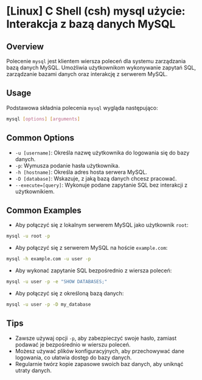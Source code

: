 # [Linux] C Shell (csh) mysql użycie: Interakcja z bazą danych MySQL

## Overview
Polecenie `mysql` jest klientem wiersza poleceń dla systemu zarządzania bazą danych MySQL. Umożliwia użytkownikom wykonywanie zapytań SQL, zarządzanie bazami danych oraz interakcję z serwerem MySQL.

## Usage
Podstawowa składnia polecenia `mysql` wygląda następująco:

```bash
mysql [options] [arguments]
```

## Common Options
- `-u [username]`: Określa nazwę użytkownika do logowania się do bazy danych.
- `-p`: Wymusza podanie hasła użytkownika.
- `-h [hostname]`: Określa adres hosta serwera MySQL.
- `-D [database]`: Wskazuje, z jaką bazą danych chcesz pracować.
- `--execute=[query]`: Wykonuje podane zapytanie SQL bez interakcji z użytkownikiem.

## Common Examples
- Aby połączyć się z lokalnym serwerem MySQL jako użytkownik `root`:

```bash
mysql -u root -p
```

- Aby połączyć się z serwerem MySQL na hoście `example.com`:

```bash
mysql -h example.com -u user -p
```

- Aby wykonać zapytanie SQL bezpośrednio z wiersza poleceń:

```bash
mysql -u user -p -e "SHOW DATABASES;"
```

- Aby połączyć się z określoną bazą danych:

```bash
mysql -u user -p -D my_database
```

## Tips
- Zawsze używaj opcji `-p`, aby zabezpieczyć swoje hasło, zamiast podawać je bezpośrednio w wierszu poleceń.
- Możesz używać plików konfiguracyjnych, aby przechowywać dane logowania, co ułatwia dostęp do bazy danych.
- Regularnie twórz kopie zapasowe swoich baz danych, aby uniknąć utraty danych.